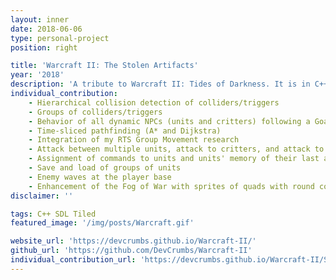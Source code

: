 ```yaml
---
layout: inner
date: 2018-06-06
type: personal-project
position: right

title: 'Warcraft II: The Stolen Artifacts'
year: '2018'
description: 'A tribute to Warcraft II: Tides of Darkness. It is in C++. We were a team of 7 people.'
individual_contribution:
    - Hierarchical collision detection of colliders/triggers
    - Groups of colliders/triggers
    - Behavior of all dynamic NPCs (units and critters) following a Goal-Driven Agent Behavior approach
    - Time-sliced pathfinding (A* and Dijkstra)
    - Integration of my RTS Group Movement research
    - Attack between multiple units, attack to critters, and attack to buildings
    - Assignment of commands to units and units' memory of their last assigned command
    - Save and load of groups of units
    - Enemy waves at the player base
    - Enhancement of the Fog of War with sprites of quads with round corners
disclaimer: ''

tags: C++ SDL Tiled
featured_image: '/img/posts/Warcraft.gif'

website_url: 'https://devcrumbs.github.io/Warcraft-II/'
github_url: 'https://github.com/DevCrumbs/Warcraft-II'
individual_contribution_url: 'https://devcrumbs.github.io/Warcraft-II/Sandra_Alvarez'
---
```

